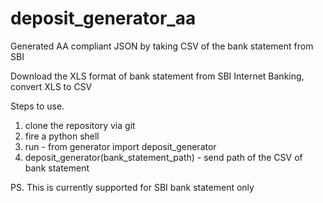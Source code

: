 # deposit_generator_aa
Generated AA compliant JSON by taking CSV of the bank statement from SBI

Download the XLS format of bank statement from SBI Internet Banking, convert XLS to CSV

Steps to use.
1. clone the repository via git
2. fire a python shell
3. run - from generator import deposit_generator
4. deposit_generator(bank_statement_path) - send path of the CSV of bank statement

PS. This is currently supported for SBI bank statement only
